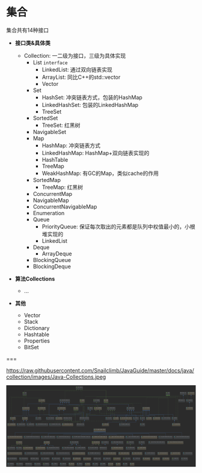 # 集合

集合共有14种接口

* **接口类&具体类**
    * Collection:  一二级为接口，三级为具体实现
        * List `interface`
            * LinkedList: 通过双向链表实现
            * ArrayList: 同比C++的std::vector
            * Vector
        * Set
            * HashSet: 冲突链表方式，包装的HashMap
            * LinkedHashSet: 包装的LinkedHashMap
            * TreeSet
        * SortedSet
            * TreeSet: 红黑树
        * NavigableSet
        * Map
            * HashMap: 冲突链表方式
            * LinkedHashMap: HashMap+双向链表实现的
            * HashTable
            * TreeMap
            * WeakHashMap: 有GC的Map，类似cache的作用
        <!-- * Map.Entry -->
        * SortedMap
            * TreeMap: 红黑树
        * ConcurrentMap
        * NavigableMap
        * ConcurrentNavigableMap
        * Enumeration
        * Queue
            * PriorityQueue: 保证每次取出的元素都是队列中权值最小的，小根堆实现的
            * LinkedList
        * Deque
            * ArrayDeque
        * BlockingQueue
        * BlockingDeque

* **算法Collections**
    * ...
* **其他**
    * Vector
    * Stack
    * Dictionary
    * Hashtable
    * Properties
    * BitSet

===

https://raw.githubusercontent.com/Snailclimb/JavaGuide/master/docs/java/collection/images/Java-Collections.jpeg


![](util.png)

